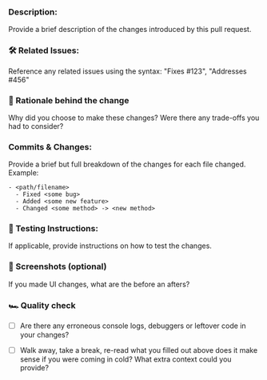 ### Description:
Provide a brief description of the changes introduced by this pull request.

### 🛠 Related Issues:
Reference any related issues using the syntax: "Fixes #123", "Addresses #456"

### 🧠 Rationale behind the change

Why did you choose to make these changes? Were there any trade-offs you had to consider? 

### Commits & Changes:
Provide a brief but full breakdown of the changes for each file changed.
Example:
```
- <path/filename>
  - Fixed <some bug>
  - Added <some new feature>
  - Changed <some method> -> <new method>
```
### 🧪 Testing Instructions:

If applicable, provide instructions on how to test the changes.

### 📸 Screenshots (optional)

If you made UI changes, what are the before an afters?
<!-- 
| Before | After |
|--------|-------|
| ![Before Image Alt Text](url-to-before-image) | ![After Image Alt Text](url-to-after-image) |
-->

### 🏎 Quality check

- [ ] Are there any erroneous console logs, debuggers or leftover code in your changes?

- [ ] Walk away, take a break, re-read what you filled out above does it make sense if you were coming in cold? What extra context could you provide?